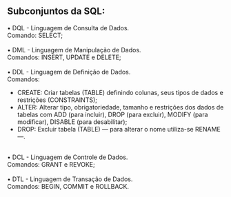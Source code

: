 ## Subconjuntos da SQL:

• DQL - Linguagem de Consulta de Dados.</br>
Comando: SELECT;</br>
</br>
• DML - Linguagem de Manipulação de Dados.</br>
Comandos: INSERT, UPDATE e DELETE;</br>
</br>
• DDL - Linguagem de Definição de Dados.</br>
Comandos:

- CREATE: Criar tabelas (TABLE) definindo colunas, seus tipos de dados e restrições (CONSTRAINTS);</br>
- ALTER: Alterar tipo, obrigatoriedade, tamanho e restrições dos dados de tabelas com ADD (para incluir), DROP (para excluir), MODIFY (para modificar), DISABLE (para desabilitar);</br>
- DROP: Excluir tabela (TABLE) — para alterar o nome utiliza-se RENAME —.</br>

</br>
• DCL - Linguagem de Controle de Dados.</br>
Comandos: GRANT e REVOKE;</br>
</br>
• DTL - Linguagem de Transação de Dados.</br>
Comandos: BEGIN, COMMIT e ROLLBACK.</br>
